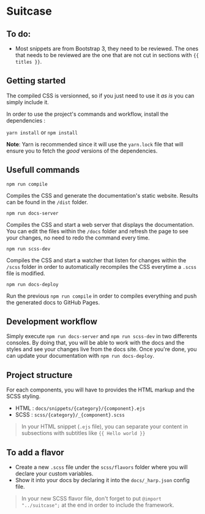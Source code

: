 # Suitcase

## To do:
- Most snippets are from Bootstrap 3, they need to be reviewed. The ones that needs to be reviewed are the one that are not cut in sections with `{{ titles }}`.

## Getting started

The compiled CSS is versionned, so if you just need to use it _as is_ you can simply include it.

In order to use the project's commands and workflow, install the dependencies :

`yarn install` or `npm install`
 
 **Note**: Yarn is recommended since it will use the `yarn.lock` file that will ensure you to fetch the _good_
 versions of the dependencies.

## Usefull commands

`npm run compile`

Compiles the CSS and generate the documentation's static website. Results can be found in the `/dist` folder.

`npm run docs-server`

Compiles the CSS and start a web server that displays the documentation.
You can edit the files within the `/docs` folder and refresh the page to see your changes, no need to redo
the command every time.

`npm run scss-dev`

Compiles the CSS and start a watcher that listen for changes within the `/scss` folder in order to automatically
recompiles the CSS everytime a `.scss` file is modified.

`npm run docs-deploy`

Run the previous `npm run compile` in order to compiles everything and push the generated docs to GitHub Pages.

## Development workflow

Simply execute `npm run docs-server` and `npm run scss-dev` in two differents consoles. By doing that, you will be able
to work with the docs and the styles and see your changes live from the docs site. Once you're done, you can update 
your documentation with `npm run docs-deploy`.

## Project structure

For each components, you will have to provides the HTML markup and the SCSS styling.
- HTML : `docs/snippets/{category}/{component}.ejs`
- SCSS : `scss/{category}/_{component}.scss`

> In your HTML snippet (`.ejs` file), you can separate your content in subsections with subtitles like `{{ Hello world }}`

## To add a flavor

- Create a new `.scss` file under the `scss/flavors` folder where you will declare your custom variables.
- Show it into your docs by declaring it into the `docs/_harp.json` config file.

> In your new SCSS flavor file, don't forget to put `@import "../suitcase";` at the end in order to include the framework.